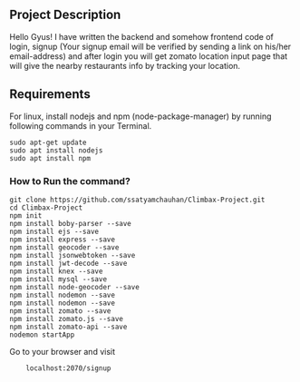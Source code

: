 ## Project Description

Hello Gyus! I have written the backend and somehow frontend code of login, signup (Your signup email will be verified by sending a link on his/her email-address) and after login you will get zomato location input page that will give the nearby restaurants info by tracking your location.

## Requirements
For linux, install nodejs and npm (node-package-manager) by running following commands in your Terminal.

```
sudo apt-get update
sudo apt install nodejs
sudo apt install npm
````

### How to Run the command?

``` 
git clone https://github.com/ssatyamchauhan/Climbax-Project.git
cd Climbax-Project
npm init 
npm install boby-parser --save
npm install ejs --save
npm install express --save
npm install geocoder --save
npm install jsonwebtoken --save
npm install jwt-decode --save
npm install knex --save
npm install mysql --save
npm install node-geocoder --save
npm install nodemon --save
npm install nodemon --save
npm install zomato --save
npm install zomato.js --save
npm install zomato-api --save
nodemon startApp
```

Go to your browser and visit
 
 ```
     localhost:2070/signup
 
 ```


